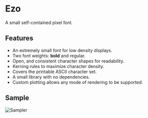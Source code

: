 # Ezo
A small self-contained pixel font.

## Features

 * An extremely small font for low density displays.
 * Two font weights: **bold** and regular.
 * Open, and consistent character shapes for readability.
 * Kerning rules to maximize character density.
 * Covers the printable ASCII character set.
 * A small library with no dependencies.
 * Custom plotting allows any mode of rendering to be supported.

## Sample

![Sampler](https://github.com/tomgibara/ezo/wiki/images/ezo_sampler.png)

